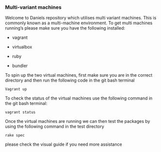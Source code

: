 ### Multi-variant machines
Welcome to Daniels repository which utilises multi variant machines. This is commonly known as a multi-machine environment.
To get multi machines running’s please make sure you have the following installed:

- vagrant

- virtualbox

- ruby

- bundler

To spin up the two virtual machines, first make sure you are in the correct directory and then run the following code in the git bash terminal
```
Vagrant up
```

To check the status of the virtual machines use the following command in the git bash terminal:
```
vagrant status
```

Once the virtual machines are running we can then test the packages by using the following command in the test directory
```
rake spec
```

please check the visual guide if you need more assistance


